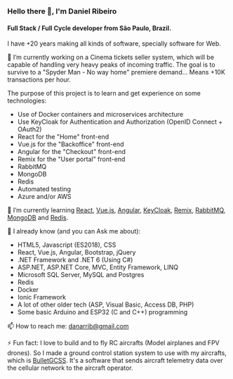 ### Hello there 👋, I'm Daniel Ribeiro

#### Full Stack / Full Cycle developer from São Paulo, Brazil.

I have +20 years making all kinds of software, specially software for Web.

🔭 I’m currently working on a Cinema tickets seller system, which will be capable of handling very heavy peaks of incoming traffic.
The goal is to survive to a "Spyder Man - No way home" premiere demand... Means +10K transactions per hour.

The purpose of this project is to learn and get experience on some technologies:
- Use of Docker containers and microservices architecture
- Use KeyCloak for Authentication and Authorization (OpenID Connect + OAuth2)
- React for the "Home" front-end
- Vue.js for the "Backoffice" front-end
- Angular for the "Checkout" front-end
- Remix for the "User portal" front-end
- RabbitMQ
- MongoDB
- Redis
- Automated testing
- Azure and/or AWS

🌱 I’m currently learning [React](https://github.com/facebook/react/), [Vue.js](https://github.com/vuejs/vue), [Angular](https://github.com/angular/angular), [KeyCloak](https://github.com/keycloak/keycloak), [Remix](https://github.com/remix-run/remix), [RabbitMQ](https://github.com/rabbitmq), [MongoDB](https://github.com/mongodb) and [Redis](https://github.com/redis/redis).

💬 I already know (and you can Ask me about):
- HTML5, Javascript (ES2018), CSS
- React, Vue.js, Angular, Bootstrap, jQuery
- .NET Framework and .NET 6 (Using C#)
- ASP.NET, ASP.NET Core, MVC, Entity Framework, LINQ
- Microsoft SQL Server,  MySQL and Postgres
- Redis
- Docker
- Ionic Framework
- A lot of other older tech (ASP, Visual Basic, Access DB, PHP)
- Some basic Arduino and ESP32 (C and C++) programming

📫 How to reach me: danarrib@gmail.com

⚡ Fun fact: I love to build and to fly RC aircrafts (Model airplanes and FPV drones). So I made a ground control station system to use with my aircrafts, which is [BulletGCSS](https://github.com/danarrib/BulletGCSS). It's a software that sends aircraft telemetry data over the cellular network to the aircraft operator.


<!--
**danarrib/danarrib** is a ✨ _special_ ✨ repository because its `README.md` (this file) appears on your GitHub profile.

Here are some ideas to get you started:

- 🔭 I’m currently working on ...
- 🌱 I’m currently learning ...
- 👯 I’m looking to collaborate on ...
- 🤔 I’m looking for help with ...
- 💬 Ask me about ...
- 📫 How to reach me: ...
- 😄 Pronouns: ...
- ⚡ Fun fact: ...
-->
